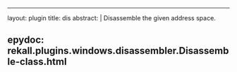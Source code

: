 
---
layout: plugin
title: dis
abstract: |
    Disassemble the given address space.

epydoc: rekall.plugins.windows.disassembler.Disassemble-class.html
---
